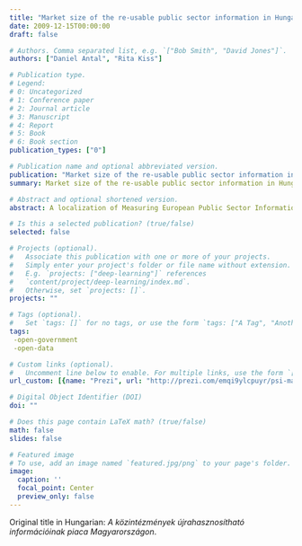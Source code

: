 ```yaml
---
title: "Market size of the re-usable public sector information in Hungary"
date: 2009-12-15T00:00:00
draft: false

# Authors. Comma separated list, e.g. `["Bob Smith", "David Jones"]`.
authors: ["Daniel Antal", "Rita Kiss"]

# Publication type.
# Legend:
# 0: Uncategorized
# 1: Conference paper
# 2: Journal article
# 3: Manuscript
# 4: Report
# 5: Book
# 6: Book section
publication_types: ["0"]

# Publication name and optional abbreviated version.
publication: "Market size of the re-usable public sector information in Hungary"
summary: Market size of the re-usable public sector information in Hungary

# Abstract and optional shortened version.
abstract: A localization of Measuring European Public Sector Information Resources for Hungary     in the fields of 1. Business information, 2. Geographic information 3. Legal information 4.       Meteorological information 5. Social data and 6. Transport information. Market sizing, service    levels, pricing.

# Is this a selected publication? (true/false)
selected: false

# Projects (optional).
#   Associate this publication with one or more of your projects.
#   Simply enter your project's folder or file name without extension.
#   E.g. `projects: ["deep-learning"]` references 
#   `content/project/deep-learning/index.md`.
#   Otherwise, set `projects: []`.
projects: ""

# Tags (optional).
#   Set `tags: []` for no tags, or use the form `tags: ["A Tag", "Another Tag"]` for one or more tags.
tags: 
 -open-government
 -open-data

# Custom links (optional).
#   Uncomment line below to enable. For multiple links, use the form `[{...}, {...}, {...}]`.
url_custom: [{name: "Prezi", url: "http://prezi.com/emqi9ylcpuyr/psi-magyarorszagi-piac/"}]

# Digital Object Identifier (DOI)
doi: ""

# Does this page contain LaTeX math? (true/false)
math: false
slides: false

# Featured image
# To use, add an image named `featured.jpg/png` to your page's folder. 
image:
  caption: ''
  focal_point: Center
  preview_only: false
---
```


Original title in Hungarian: _A közintézmények újrahasznosítható információinak piaca Magyarországon_.

